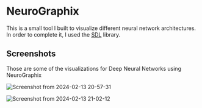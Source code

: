 # NeuroGraphix
This is a small tool I built to visualize different neural network architectures. In order to complete it, I used the [SDL](https://www.libsdl.org/) library.

## Screenshots
Those are some of the visualizations for Deep Neural Networks using NeuroGraphix

![Screenshot from 2024-02-13 20-57-31](https://github.com/OmarAzizi/NeuroGraphix/assets/110500643/6e941bae-5f60-4338-ac69-93e07303f47a)

![Screenshot from 2024-02-13 21-02-12](https://github.com/OmarAzizi/NeuroGraphix/assets/110500643/453b186c-c66b-4427-9c1f-b2aaab7e499a)


